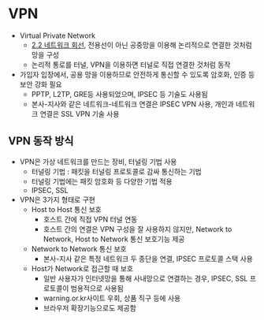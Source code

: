 # VPN
- Virtual Private Network
	- [2.2 네트워크 회선](../02장/2.2%20네트워크%20회선.md), 전용선이 아닌 공중망을 이용해 논리적으로 연결한 것처럼 망을 구성
	- 논리적 통로를 터널, VPN을 이용하면 터널로 직접 연결한 것처럼 동작
- 가입자 입장에서, 공용 망을 이용하므로 안전하게 통신할 수 있도록 암호화, 인증 등 보안 강화 필요
	- PPTP, L2TP, GRE등 사용되었으며, IPSEC 등 기술도 사용됨
	- 본사-지사와 같은 네트워크-네트워크 연결은 IPSEC VPN 사용, 개인과 네트워크 연결은 SSL VPN 기술 사용

## VPN 동작 방식
- VPN은 가상 네트워크를 만드는 장비, 터널링 기법 사용
	- 터널링 기법 : 패킷을 터널링 프로토콜로 감싸 통신하는 기법
	- 터널링 기법에는 패킷 암호화 등 다양한 기법 적용
	- IPSEC, SSL
- VPN은 3가지 형태로 구현
	- Host to Host 통신 보호
		- 호스트 간에 직접 VPN 터널 연동
		- 호스트 간의 연결은 VPN 구성을 잘 사용하지 않지만, Network to Network, Host to Network 통신 보호기능 제공
	- Network to Network 통신 보호
		- 본사-지사 같은 특정 네트워크 두 종단을 연결, IPSEC 프로토콜 스택 사용
	- Host가 Network로 접근할 때 보호
		- 일반 사용자가 인터넷망을 통해 사내망으로 연결하는 경우, IPSEC, SSL 프로토콜이 범용적으로 사용됨
		- warning.or.kr사이트 우회, 상품 직구 등에 사용
		- 브라우저 확장기능으로도 제공함
